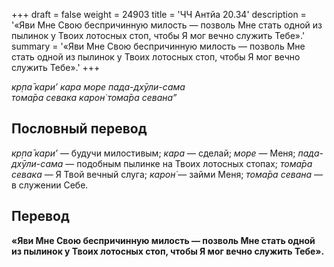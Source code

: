 +++
draft = false
weight = 24903
title = 'ЧЧ Антйа 20.34'
description = '«Яви Мне Свою беспричинную милость — позволь Мне стать одной из пылинок у Твоих лотосных стоп, чтобы Я мог вечно служить Тебе».'
summary = '«Яви Мне Свою беспричинную милость — позволь Мне стать одной из пылинок у Твоих лотосных стоп, чтобы Я мог вечно служить Тебе».'
+++

_кр̣па̄ кари’ кара море пада-дхӯли-сама  
тома̄ра севака карон̇ тома̄ра севана”_

## Пословный перевод

_кр̣па̄_ _кари’_ — будучи милостивым; _кара_ — сделай; _море_ — Меня; _пада_\-_дхӯли_\-_сама_ — подобным пылинке на Твоих лотосных стопах; _тома̄ра_ _севака_ — Я Твой вечный слуга; _карон̇_ — займи Меня; _тома̄ра_ _севана_ — в служении Себе.

## Перевод

**«Яви Мне Свою беспричинную милость — позволь Мне стать одной из пылинок у Твоих лотосных стоп, чтобы Я мог вечно служить Тебе».**
